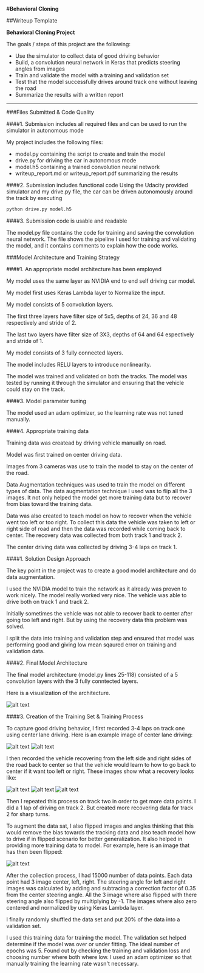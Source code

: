 #**Behavioral Cloning** 

##Writeup Template

**Behavioral Cloning Project**

The goals / steps of this project are the following:
* Use the simulator to collect data of good driving behavior
* Build, a convolution neural network in Keras that predicts steering angles from images
* Train and validate the model with a training and validation set
* Test that the model successfully drives around track one without leaving the road
* Summarize the results with a written report


[//]: # (Image References)

[image1]: ./images/model_architecture.png "Model Visualization"
[image2]: ./images/center_1.jpg "Center 1"
[image3]: ./images/center_2.jpg "Center 2"
[image4]: ./images/recovery_1.jpg "Recovery 1"
[image5]: ./images/recovery_2.jpg "Recovery 2"
[image6]: ./images/recovery_3.jpg "Recovery 3"
[image7]: ./images/flipped_1.jpg "Flipped 1"

---
###Files Submitted & Code Quality

####1. Submission includes all required files and can be used to run the simulator in autonomous mode

My project includes the following files:
* model.py containing the script to create and train the model
* drive.py for driving the car in autonomous mode
* model.h5 containing a trained convolution neural network 
* writeup_report.md or writeup_report.pdf summarizing the results

####2. Submission includes functional code
Using the Udacity provided simulator and my drive.py file, the car can be driven autonomously around the track by executing 
```sh
python drive.py model.h5
```

####3. Submission code is usable and readable

The model.py file contains the code for training and saving the convolution neural network. The file shows the pipeline I used for training and validating the model, and it contains comments to explain how the code works.

###Model Architecture and Training Strategy

####1. An appropriate model architecture has been employed

My model uses the same layer as NVIDIA end to end self driving car model.

My model first uses Keras Lambda layer to Normalize the input.

My model consists of 5 convolution layers. 

The first three layers have filter size of 5x5, depths of 24, 36 and 48 respectively and stride of 2.

The last two layers have filter size of 3X3, depths of 64 and 64 espectively and stride of 1.

My model consists of 3 fully connected layers.

The model includes RELU layers to introduce nonlinearity.

The model was trained and validated on both the tracks. The model was tested by running it through the simulator and ensuring that the vehicle could stay on the track.

####3. Model parameter tuning

The model used an adam optimizer, so the learning rate was not tuned manually.

####4. Appropriate training data

Training data was createad by driving vehicle manually on road. 

Model was first trained on center driving data. 

Images from 3 cameras was use to train the model to stay on the center of the road.

Data Augmentation techniques was used to train the model on different types of data.
The data augmentation technique I used was to flip all the 3 images. It not only helped the model get more training data but to recover from bias toward the training data.

Data was also created to teach model on how to recover when the vehicle went too left or too right. 
To collect this data the vehicle was taken to left or right side of road and then the data was recorded while coming back to center.
The recovery data was collected from both track 1 and track 2.

The center driving data was collected by driving 3-4 laps on track 1.

####1. Solution Design Approach

The key point in the project was to create a good model architecture and do data augmentation.

I used the NVIDIA model to train the network as it already was proven to work nicely. 
The model really worked very nice. 
The vehicle was able to drive both on track 1 and track 2.

Initially sometimes the vehicle was not able to recover back to center after going too left and right. But by using the recovery data this problem was solved.

I split the data into training and validation step and ensured that model was performing good and giving low mean sqaured error on training and validation data.

####2. Final Model Architecture

The final model architecture (model.py lines 25-118) consisted of a 5 convolution layers with the 3 fully conntected layers.

Here is a visualization of the architecture.

![alt text][image1]

####3. Creation of the Training Set & Training Process

To capture good driving behavior, I first recorded 3-4 laps on track one using center lane driving. Here is an example image of center lane driving:

![alt text][image2]
![alt text][image3]

I then recorded the vehicle recovering from the left side and right sides of the road back to center so that the vehicle would learn to how to go back to center if it want too left or right. 
These images show what a recovery looks like:

![alt text][image4]
![alt text][image5]
![alt text][image6]

Then I repeated this process on track two in order to get more data points. I did a 1 lap of driving on track 2. But created more recovering data for track 2 for sharp turns.

To augment the data sat, I also flipped images and angles thinking that this would remove the bias towards the tracking data and also teach model how to drive if in flipped scenario for better generalization. It also helped in providing more training data to model. 
For example, here is an image that has then been flipped:

![alt text][image7]

After the collection process, I had 15000 number of data points. 
Each data point had 3 image center, left, right. The steering angle for left and right images was calculated by adding and subtracing a correction factor of 0.35 from the center steering angle.
All the 3 image where also flipped with there steering angle also flipped by multiplying by -1.
The images where also zero centered and normalized by using Keras Lambda layer.

I finally randomly shuffled the data set and put 20% of the data into a validation set. 

I used this training data for training the model. The validation set helped determine if the model was over or under fitting. 
The ideal number of epochs was 5. Found out by checking the training and validation loss and choosing number where both where low.
I used an adam optimizer so that manually training the learning rate wasn't necessary.

